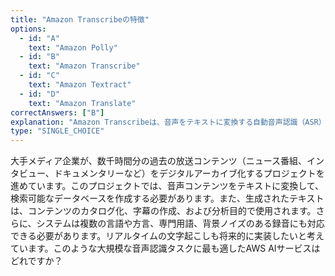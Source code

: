```yaml
---
title: "Amazon Transcribeの特徴"
options:
  - id: "A"
    text: "Amazon Polly"
  - id: "B"
    text: "Amazon Transcribe"
  - id: "C"
    text: "Amazon Textract"
  - id: "D"
    text: "Amazon Translate"
correctAnswers: ["B"]
explanation: "Amazon Transcribeは、音声をテキストに変換する自動音声認識（ASR）サービスです。音声ファイルや音声ストリームをテキストに変換し、音声コンテンツを検索可能にしたり、字幕を生成したりすることができます。Amazon Pollyはテキストから音声への変換、Amazon Textractは画像内のテキスト認識、Amazon Translateはテキストの多言語翻訳の機能を提供します。"
type: "SINGLE_CHOICE"
---
```


大手メディア企業が、数千時間分の過去の放送コンテンツ（ニュース番組、インタビュー、ドキュメンタリーなど）をデジタルアーカイブ化するプロジェクトを進めています。このプロジェクトでは、音声コンテンツをテキストに変換して、検索可能なデータベースを作成する必要があります。また、生成されたテキストは、コンテンツのカタログ化、字幕の作成、および分析目的で使用されます。さらに、システムは複数の言語や方言、専門用語、背景ノイズのある録音にも対応できる必要があります。リアルタイムの文字起こしも将来的に実装したいと考えています。このような大規模な音声認識タスクに最も適したAWS AIサービスはどれですか？